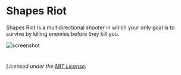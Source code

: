 # Shapes Riot

Shapes Riot is a multidirectional shooter in which your only goal is to survive by killing enemies before they kill you.

![screenshot](https://i.imgur.com/dPuHWuw.png)


#

_Licensed under the [MIT License](LICENSE)._
